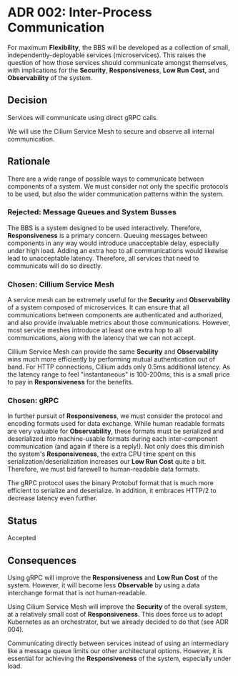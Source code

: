 # ADR 002: Inter-Process Communication 
For maximum **Flexibility**, the BBS will be developed as a collection of small,
independently-deployable services (microservices).  This raises the question of
how those services should communicate amongst themselves, with implications for
the **Security**, **Responsiveness**, **Low Run Cost**, and **Observability** of the system.

## Decision 
Services will communicate using direct gRPC calls.

We will use the Cilium Service Mesh to secure and observe all internal communication.

## Rationale 
There are a wide range of possible ways to communicate between components of a
system.  We must consider not only the specific protocols to be used, but also
the wider communication patterns within the system.

### Rejected: Message Queues and System Busses
The BBS is a system designed to be used interactively.  Therefore,
**Responsiveness** is a primary concern.  Queuing messages between components in
any way would introduce unacceptable delay, especially under high load.  Adding
an extra hop to all communications would likewise lead to unacceptable latency.
Therefore, all services that need to communicate will do so directly.

### Chosen: Cillium Service Mesh
A service mesh can be extremely useful for the **Security** and
**Observability** of a system composed of microservices.  It can ensure that all
communications between components are authenticated and authorized, and also
provide invaluable metrics about those communications.  However, most service
meshes introduce at least one extra hop to all communications, along with the
latency that we can not accept.

Cillium Service Mesh can provide the same **Security** and **Observability**
wins much more efficiently by performing mutual authentication out of band.  For
HTTP connections, Cillium adds only 0.5ms additional latency.  As the latency
range to feel "instantaneous" is 100-200ms, this is a small price to pay in
**Responsiveness** for the benefits.

### Chosen: gRPC

In further pursuit of **Responsiveness**, we must consider the protocol and
encoding formats used for data exchange.  While human readable formats are very
valuable for **Observability**, these formats must be serialized and
deserialized into machine-usable formats during each inter-component
communication (and again if there is a reply!).  Not only does this diminish the
system's **Responsiveness**, the extra CPU time spent on this
serialization/deserialization increases our **Low Run Cost** quite a bit.
Therefore, we must bid farewell to human-readable data formats.

The gRPC protocol uses the binary Protobuf format that is much more efficient to
serialize and deserialize.  In addition, it embraces HTTP/2 to decrease latency
even further.

## Status
Accepted

## Consequences
Using gRPC will improve the **Responsiveness** and **Low Run Cost** of the
system.  However, it will become less **Observable** by using a data interchange
format that is not human-readable.

Using Cilium Service Mesh will improve the **Security** of the overall system,
at a relatively small cost of **Responsiveness**.  This does force us to adopt
Kubernetes as an orchestrator, but we already decided to do that (see ADR 004).

Communicating directly between services instead of using an intermediary like a
message queue limits our other architectural options.  However, it is essential
for achieving the **Responsiveness** of the system, especially under load.
